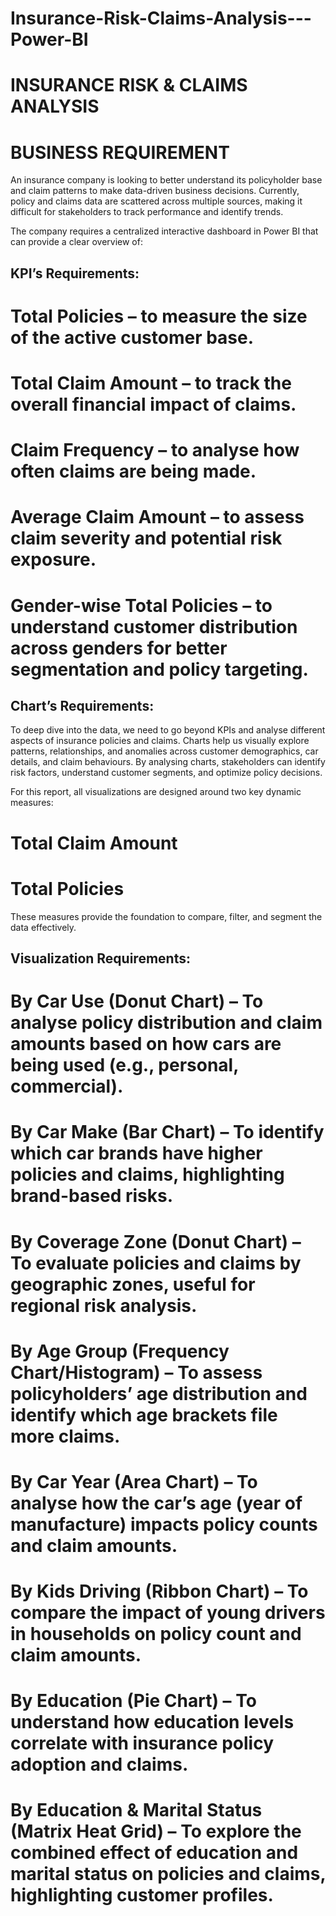 # Insurance-Risk-Claims-Analysis---Power-BI
# INSURANCE RISK & CLAIMS ANALYSIS 

# BUSINESS REQUIREMENT 

An insurance company is looking to better understand its policyholder base and claim patterns to make data-driven business decisions. Currently, policy and claims data are scattered across multiple sources, making it difficult for stakeholders to track performance and identify trends. 

The company requires a centralized interactive dashboard in Power BI that can provide a clear overview of: 

 

## KPI’s Requirements: 

# Total Policies – to measure the size of the active customer base. 

# Total Claim Amount – to track the overall financial impact of claims. 

# Claim Frequency – to analyse how often claims are being made. 

# Average Claim Amount – to assess claim severity and potential risk exposure. 

# Gender-wise Total Policies – to understand customer distribution across genders for better segmentation and policy targeting. 

 

## Chart’s Requirements: 

To deep dive into the data, we need to go beyond KPIs and analyse different aspects of insurance policies and claims. Charts help us visually explore patterns, relationships, and anomalies across customer demographics, car details, and claim behaviours. By analysing charts, stakeholders can identify risk factors, understand customer segments, and optimize policy decisions. 

For this report, all visualizations are designed around two key dynamic measures: 

# Total Claim Amount 

# Total Policies 

These measures provide the foundation to compare, filter, and segment the data effectively. 

## Visualization Requirements: 

# By Car Use (Donut Chart) – To analyse policy distribution and claim amounts based on how cars are being used (e.g., personal, commercial). 

# By Car Make (Bar Chart) – To identify which car brands have higher policies and claims, highlighting brand-based risks. 

# By Coverage Zone (Donut Chart) – To evaluate policies and claims by geographic zones, useful for regional risk analysis. 

# By Age Group (Frequency Chart/Histogram) – To assess policyholders’ age distribution and identify which age brackets file more claims. 

# By Car Year (Area Chart) – To analyse how the car’s age (year of manufacture) impacts policy counts and claim amounts. 

# By Kids Driving (Ribbon Chart) – To compare the impact of young drivers in households on policy count and claim amounts. 

# By Education (Pie Chart) – To understand how education levels correlate with insurance policy adoption and claims. 

# By Education & Marital Status (Matrix Heat Grid) – To explore the combined effect of education and marital status on policies and claims, highlighting customer profiles. 
